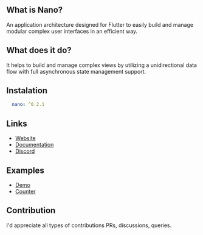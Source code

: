 ## What is Nano?
An application architecture designed for Flutter to easily build and manage modular complex user interfaces in an efficient way.

## What does it do?
It helps to build and manage complex views by utilizing a unidirectional data flow with full asynchronous state management support.

## Instalation
```yaml
  nano: ^0.2.1
```

## Links
- [Website](https://flutter-nano.surge.sh/)
- [Documentation](https://flutter-nano.surge.sh/docs/)
- [Discord](https://discord.gg/pJ4kxMK)

## Examples
- [Demo](https://github.com/purplecandy/nano/tree/master/example/demo)
- [Counter](https://github.com/purplecandy/nano/tree/master/example/counter)

## Contribution

I'd appreciate all types of contributions PRs, discussions, queries.

